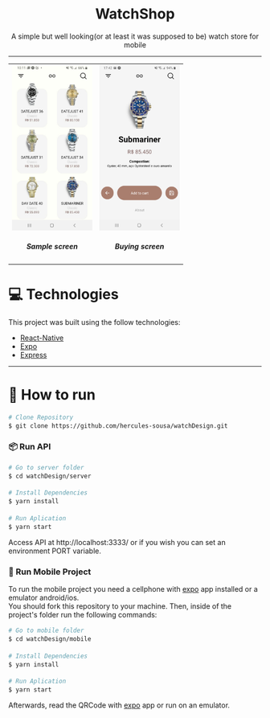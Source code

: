 <h1 align="center">WatchShop</h1>
<p align="center">
  A simple but well looking(or at least it was supposed to be) watch store for mobile
</p>

---

<table style="width:100%">
  <tr>
   <td align="center"><img src="./.github/printSellingScreen.jpeg" height="auto" width="160">
   <h5>Sample screen</h3>

   <td align="center"><img src="./.github/buyingScreen.jpeg" height="auto" width="160">
   <h5>Buying screen</h3>
  </tr>
</table>

# :computer: Technologies

This project was built using the follow technologies:

- [React-Native](https://reactnative.dev/)
- [Expo](https://expo.io/)
- [Express](https://expressjs.com/)

---

# :construction_worker: How to run

```bash
# Clone Repository
$ git clone https://github.com/hercules-sousa/watchDesign.git
```

### 📦 Run API

```bash
# Go to server folder
$ cd watchDesign/server

# Install Dependencies
$ yarn install

# Run Aplication
$ yarn start
```

Access API at http://localhost:3333/ or if you wish you can set an environment PORT variable.

### 📱 Run Mobile Project

To run the mobile project you need a cellphone with [expo](https://play.google.com/store/apps/details?id=host.exp.exponent) app installed or a emulator android/ios.
<br />
You should fork this repository to your machine. Then, inside of the project's folder run the following commands:

```bash
# Go to mobile folder
$ cd watchDesign/mobile

# Install Dependencies
$ yarn install

# Run Aplication
$ yarn start
```

Afterwards, read the QRCode with [expo](https://play.google.com/store/apps/details?id=host.exp.exponent) app or run on an emulator.

